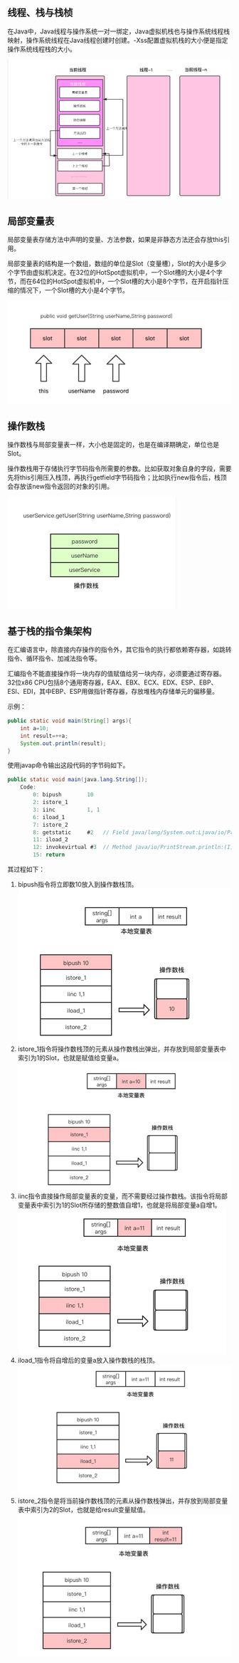 ## 线程、栈与栈桢
在Java中，Java线程与操作系统一对一绑定，Java虚拟机栈也与操作系统线程栈映射，操作系统线程在Java线程创建时创建。-Xss配置虚拟机栈的大小便是指定操作系统线程栈的大小。

![](img/stackframe.png)

## 局部变量表
局部变量表存储方法中声明的变量、方法参数，如果是非静态方法还会存放this引用。

局部变量表的结构是一个数组，数组的单位是Slot（变量槽），Slot的大小是多少个字节由虚拟机决定。在32位的HotSpot虚拟机中，一个Slot槽的大小是4个字节，而在64位的HotSpot虚拟机中，一个Slot槽的大小是8个字节，在开启指针压缩的情况下，一个Slot槽的大小是4个字节。

![](img/local-val-table.png)

## 操作数栈
操作数栈与局部变量表一样，大小也是固定的，也是在编译期确定，单位也是Slot。

操作数栈用于存储执行字节码指令所需要的参数。比如获取对象自身的字段，需要先将this引用压入栈顶，再执行getfield字节码指令；比如执行new指令后，栈顶会存放该new指令返回的对象的引用。

![](img/oprand-stack.png)

## 基于栈的指令集架构
在汇编语言中，除直接内存操作的指令外，其它指令的执行都依赖寄存器，如跳转指令、循环指令、加减法指令等。

汇编指令不能直接操作将一块内存的值赋值给另一块内存，必须要通过寄存器。32位x86 CPU包括8个通用寄存器，EAX、EBX、ECX、EDX、ESP、EBP、ESI、EDI，其中EBP、ESP用做指针寄存器，存放堆栈内存储单元的偏移量。

示例：
```java
public static void main(String[] args){
    int a=10;
    int result=++a;
    System.out.println(result);
}
```
使用javap命令输出这段代码的字节码如下。
```java
public static void main(java.lang.String[]);
    Code:
        0: bipush        10
        2: istore_1
        3: iinc          1, 1
        6: iload_1
        7: istore_2
        8: getstatic     #2   // Field java/lang/System.out:Ljava/io/PrintStream;
        11: iload_2
        12: invokevirtual #3  // Method java/io/PrintStream.println:(I)V
        15: return
```
其过程如下：
1. bipush指令将立即数10放入到操作数栈顶。
![](img/bipush.png)
2. istore_1指令将操作数栈顶的元素从操作数栈出弹出，并存放到局部变量表中索引为1的Slot，也就是赋值给变量a。
![](img/istore_1.png)  
3. iinc指令直接操作局部变量表的变量，而不需要经过操作数栈。该指令将局部变量表中索引为1的Slot所存储的整数值自增1，也就是将局部变量a自增1。
![](img/iinc.png)
4. iload_1指令将自增后的变量a放入操作数栈的栈顶。
![](img/iload.png)
5. istore_2指令是将当前操作数栈顶的元素从操作数栈弹出，并存放到局部变量表中索引为2的Slot，也就是给result变量赋值。
![](img/istore_2.png)
